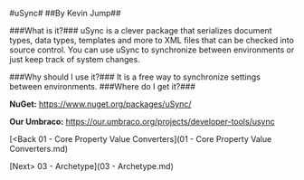 #uSync#
##By Kevin Jump##

###What is it?###
uSync is a clever package that serializes document types, data types, templates and more to XML files that can be checked into source control.  You can use uSync to synchronize between environments or just keep track of system changes.

###Why should I use it?###
It is a free way to synchronize settings between environments.
###Where do I get it?###

**NuGet:** https://www.nuget.org/packages/uSync/

**Our Umbraco:** https://our.umbraco.org/projects/developer-tools/usync

[<Back 01 - Core Property Value Converters](01 - Core Property Value Converters.md)

[Next> 03 - Archetype](03 - Archetype.md)